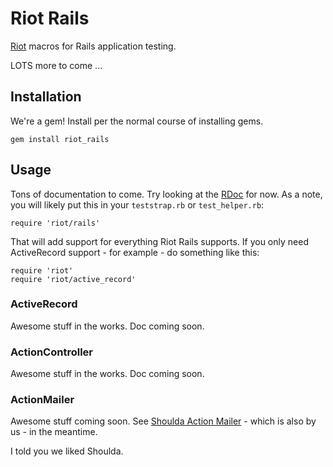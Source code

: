 # Riot Rails

[Riot](http://github.com/thumblemonks/riot) macros for Rails application testing.

LOTS more to come ...

## Installation

We're a gem! Install per the normal course of installing gems.

    gem install riot_rails

## Usage

Tons of documentation to come. Try looking at the [RDoc](http://rdoc.info/projects/thumblemonks/riot_rails) for now. As a note, you will likely put this in your `teststrap.rb` or `test_helper.rb`:

    require 'riot/rails'

That will add support for everything Riot Rails supports. If you only need ActiveRecord support - for example - do something like this:

    require 'riot'
    require 'riot/active_record'

### ActiveRecord

Awesome stuff in the works. Doc coming soon.

### ActionController

Awesome stuff in the works. Doc coming soon.

### ActionMailer

Awesome stuff coming soon. See [Shoulda Action Mailer](http://github.com/thumblemonks/shoulda_action_mailer) - which is also by us - in the meantime.

I told you we liked Shoulda.

